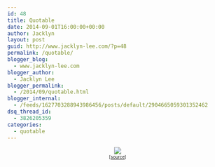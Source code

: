 ```yaml
---
id: 48
title: Quotable
date: 2014-09-01T16:00:00+00:00
author: Jacklyn
layout: post
guid: http://www.jacklyn-lee.com/?p=48
permalink: /quotable/
blogger_blog:
  - www.jacklyn-lee.com
blogger_author:
  - Jacklyn Lee
blogger_permalink:
  - /2014/09/quotable.html
blogger_internal:
  - /feeds/1627703288943986456/posts/default/2904665059301352462
dsq_thread_id:
  - 3826205359
categories:
  - quotable
---
```

<input class="jpibfi" type="hidden" />

<div style="clear: both; text-align: center;">
  <a href="http://i2.wp.com/www.jacklyn-lee.com/wp-content/uploads/2014/09/b5af506101224d7994e3cf646566a790.jpg" style="margin-left: 1em; margin-right: 1em;"><img border="0" src="http://i2.wp.com/www.jacklyn-lee.com/wp-content/uploads/2014/09/b5af506101224d7994e3cf646566a790.jpg" data-recalc-dims="1" /></a>
</div>

<div style="clear: both; text-align: center;">
  <span style="font-size: x-small;">[<a href="http://www.pinterest.com/pin/113786328060943459/" target="_blank">source</a>]</span>
</div>